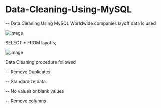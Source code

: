 # Data-Cleaning-Using-MySQL
-- Data Cleaning Using MySQL
Worldwide companies layoff data is used

 ![image](https://github.com/Kajol0810/Data-Cleaning-Using-MySQL/assets/59485729/ac6f2a97-2569-42ab-a669-382bb2c0ad7a)

SELECT * FROM layoffs;
 
![image](https://github.com/Kajol0810/Data-Cleaning-Using-MySQL/assets/59485729/1c0e3670-8b79-44fc-85c8-0e32396bf516)

Data Cleaning procedure followed

-- Remove Duplicates

-- Standardize data

-- No values or blank values

-- Remove columns

